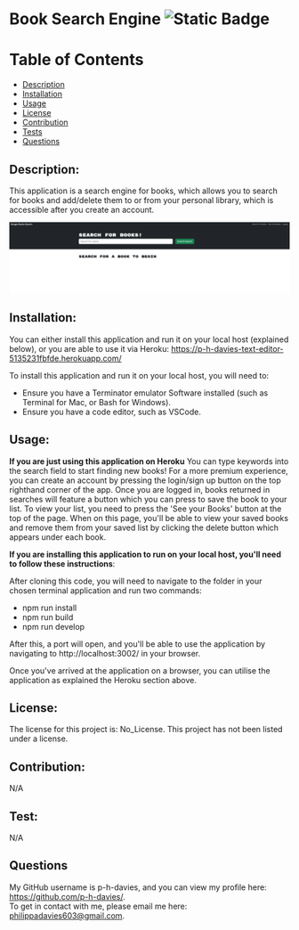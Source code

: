 # Book Search Engine ![Static Badge](https://img.shields.io/badge/License:-No_License-green:badgeContent)

# Table of Contents
- [Description](#description)
- [Installation](#installation)
- [Usage](#usage)
- [License](#license)
- [Contribution](#contribution)
- [Tests](#test)
- [Questions](#questions)

## Description:
This application is a search engine for books, which allows you to search for books and add/delete them to or from your personal library, which is accessible after you create an account.

![Homepage](image.png)


## Installation:

You can either install this application and run it on your local host (explained below), or you are able to use it via Heroku: https://p-h-davies-text-editor-5135231fbfde.herokuapp.com/

To install this application and run it on your local host, you will need to:
- Ensure you have a Terminator emulator Software installed (such as Terminal for Mac, or Bash for Windows). 
- Ensure you have a code editor, such as VSCode.

## Usage:
**If you are just using this application on Heroku**
You can type keywords into the search field to start finding new books! 
For a more premium experience, you can create an account by pressing the login/sign up button on the top righthand corner of the app. Once you are logged in, books returned in searches will feature a button which you can press to save the book to your list. To view your list, you need to press the 'See your Books' button at the top of the page. When on this page, you'll be able to view your saved books and remove them from your saved list by clicking the delete button which appears under each book.

**If you are installing this application to run on your local host, you'll need to follow these instructions**:

After cloning this code, you will need to navigate to the folder in your chosen terminal application and run two commands:
- npm run install
- npm run build
- npm run develop

After this, a port will open, and you'll be able to use the application by navigating to http://localhost:3002/ in your browser. 

Once you've arrived at the application on a browser, you can utilise the application as explained the Heroku section above.

## License:
The license for this project is: No_License.
This project has not been listed under a license.

## Contribution:
N/A

## Test:
N/A

## Questions
My GitHub username is p-h-davies, and you can view my profile here: https://github.com/p-h-davies/.
<br>
To get in contact with me, please email me here: philippadavies603@gmail.com.

